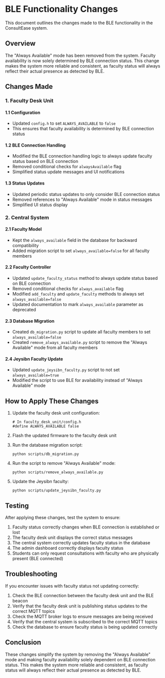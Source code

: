 # BLE Functionality Changes

This document outlines the changes made to the BLE functionality in the ConsultEase system.

## Overview

The "Always Available" mode has been removed from the system. Faculty availability is now solely determined by BLE connection status. This change makes the system more reliable and consistent, as faculty status will always reflect their actual presence as detected by BLE.

## Changes Made

### 1. Faculty Desk Unit

#### 1.1 Configuration

- Updated `config.h` to set `ALWAYS_AVAILABLE` to `false`
- This ensures that faculty availability is determined by BLE connection status

#### 1.2 BLE Connection Handling

- Modified the BLE connection handling logic to always update faculty status based on BLE connection
- Removed conditional checks for `alwaysAvailable` flag
- Simplified status update messages and UI notifications

#### 1.3 Status Updates

- Updated periodic status updates to only consider BLE connection status
- Removed references to "Always Available" mode in status messages
- Simplified UI status display

### 2. Central System

#### 2.1 Faculty Model

- Kept the `always_available` field in the database for backward compatibility
- Added migration script to set `always_available=false` for all faculty members

#### 2.2 Faculty Controller

- Updated `update_faculty_status` method to always update status based on BLE connection
- Removed conditional checks for `always_available` flag
- Modified `add_faculty` and `update_faculty` methods to always set `always_available=false`
- Updated documentation to mark `always_available` parameter as deprecated

#### 2.3 Database Migration

- Created `db_migration.py` script to update all faculty members to set `always_available=false`
- Created `remove_always_available.py` script to remove the "Always Available" mode from all faculty members

#### 2.4 Jeysibn Faculty Update

- Updated `update_jeysibn_faculty.py` script to not set `always_available=true`
- Modified the script to use BLE for availability instead of "Always Available" mode

## How to Apply These Changes

1. Update the faculty desk unit configuration:
   ```
   # In faculty_desk_unit/config.h
   #define ALWAYS_AVAILABLE false
   ```

2. Flash the updated firmware to the faculty desk unit

3. Run the database migration script:
   ```
   python scripts/db_migration.py
   ```

4. Run the script to remove "Always Available" mode:
   ```
   python scripts/remove_always_available.py
   ```

5. Update the Jeysibn faculty:
   ```
   python scripts/update_jeysibn_faculty.py
   ```

## Testing

After applying these changes, test the system to ensure:

1. Faculty status correctly changes when BLE connection is established or lost
2. The faculty desk unit displays the correct status messages
3. The central system correctly updates faculty status in the database
4. The admin dashboard correctly displays faculty status
5. Students can only request consultations with faculty who are physically present (BLE connected)

## Troubleshooting

If you encounter issues with faculty status not updating correctly:

1. Check the BLE connection between the faculty desk unit and the BLE beacon
2. Verify that the faculty desk unit is publishing status updates to the correct MQTT topics
3. Check the MQTT broker logs to ensure messages are being received
4. Verify that the central system is subscribed to the correct MQTT topics
5. Check the database to ensure faculty status is being updated correctly

## Conclusion

These changes simplify the system by removing the "Always Available" mode and making faculty availability solely dependent on BLE connection status. This makes the system more reliable and consistent, as faculty status will always reflect their actual presence as detected by BLE.
